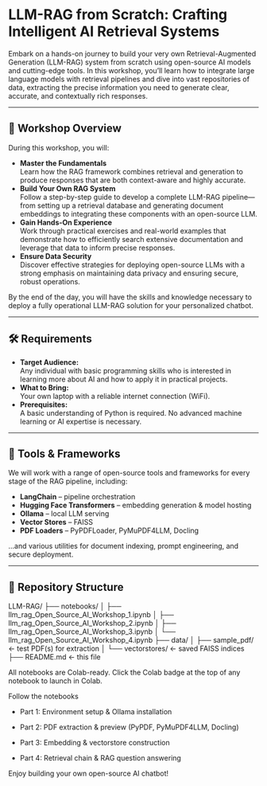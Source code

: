 # LLM-RAG from Scratch: Crafting Intelligent AI Retrieval Systems

Embark on a hands-on journey to build your very own Retrieval-Augmented Generation (LLM-RAG) system from scratch using open-source AI models and cutting-edge tools. In this workshop, you’ll learn how to integrate large language models with retrieval pipelines and dive into vast repositories of data, extracting the precise information you need to generate clear, accurate, and contextually rich responses.

---

## 🎯 Workshop Overview

During this workshop, you will:

- **Master the Fundamentals**  
  Learn how the RAG framework combines retrieval and generation to produce responses that are both context-aware and highly accurate.  
- **Build Your Own RAG System**  
  Follow a step-by-step guide to develop a complete LLM-RAG pipeline—from setting up a retrieval database and generating document embeddings to integrating these components with an open-source LLM.  
- **Gain Hands-On Experience**  
  Work through practical exercises and real-world examples that demonstrate how to efficiently search extensive documentation and leverage that data to inform precise responses.  
- **Ensure Data Security**  
  Discover effective strategies for deploying open-source LLMs with a strong emphasis on maintaining data privacy and ensuring secure, robust operations.

By the end of the day, you will have the skills and knowledge necessary to deploy a fully operational LLM-RAG solution for your personalized chatbot.

---

## 🛠️ Requirements

- **Target Audience:**  
  Any individual with basic programming skills who is interested in learning more about AI and how to apply it in practical projects.  
- **What to Bring:**  
  Your own laptop with a reliable internet connection (WiFi).  
- **Prerequisites:**  
  A basic understanding of Python is required. No advanced machine learning or AI expertise is necessary.

---

## 🔧 Tools & Frameworks

We will work with a range of open-source tools and frameworks for every stage of the RAG pipeline, including:

- **LangChain** – pipeline orchestration  
- **Hugging Face Transformers** – embedding generation & model hosting  
- **Ollama** – local LLM serving  
- **Vector Stores** – FAISS 
- **PDF Loaders** – PyPDFLoader, PyMuPDF4LLM, Docling  

…and various utilities for document indexing, prompt engineering, and secure deployment.

---

## 📁 Repository Structure

LLM-RAG/
├── notebooks/
│   ├── llm_rag_Open_Source_AI_Workshop_1.ipynb
│   ├── llm_rag_Open_Source_AI_Workshop_2.ipynb
│   ├── llm_rag_Open_Source_AI_Workshop_3.ipynb
│   └── llm_rag_Open_Source_AI_Workshop_4.ipynb
├── data/
│   ├── sample_pdf/        ← test PDF(s) for extraction
│   └── vectorstores/       ← saved FAISS indices
├── README.md             ← this file

All notebooks are Colab-ready. Click the Colab badge at the top of any notebook to launch in Colab.

Follow the notebooks

- Part 1: Environment setup & Ollama installation

- Part 2: PDF extraction & preview (PyPDF, PyMuPDF4LLM, Docling)

- Part 3: Embedding & vectorstore construction

- Part 4: Retrieval chain & RAG question answering

Enjoy building your own open-source AI chatbot!

